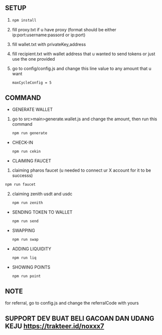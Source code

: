 ## SETUP

1. ```bash
   npm install
   ```
2. fill proxy.txt if u have proxy (format should be either ip:port:username:passord or ip:port)

3. fill wallet.txt with privateKey,address

4. fill recipient.txt with wallet address that u wanted to send tokens or just use the one provided

5. go to config/config.js and change this line value to any amount that u want
   ```bash
   maxCycleConfig = 5
   ```

## COMMAND

- GENERATE WALLET

1. go to src>main>generate.wallet.js and change the amount, then run this command
   ```bash
   npm run generate
   ```

- CHECK-IN

  ```bash
  npm run cekin
  ```

- CLAIMING FAUCET

1.  claiming pharos faucet (u needed to connect ur X account for it to be successs)

   ```bash
   npm run faucet
   ```

2. claiming zenith usdt and usdc

   ```bash
   npm run zenith
   ```

- SENDING TOKEN TO WALLET

  ```bash
  npm run send
  ```

- SWAPPING
  ```bash
  npm run swap
  ```
- ADDING LIQUIDITY
  ```bash
  npm run liq
  ```
- SHOWING POINTS
  ```bash
  npm run point
  ```

## NOTE

for referral, go to config.js and change the referralCode with yours

## SUPPORT DEV BUAT BELI GACOAN DAN UDANG KEJU https://trakteer.id/noxxx7
